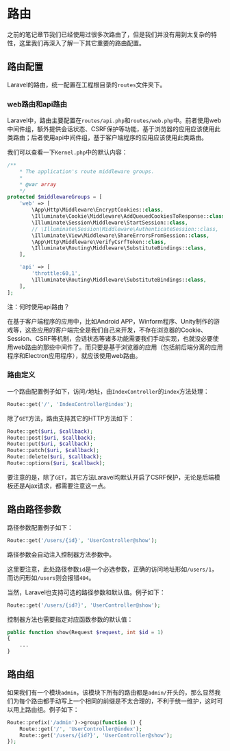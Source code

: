 # 路由

之前的笔记章节我们已经使用过很多次路由了，但是我们并没有用到太复杂的特性，这里我们再深入了解一下其它重要的路由配置。

## 路由配置

Laravel的路由，统一配置在工程根目录的`routes`文件夹下。

### web路由和api路由

Laravel中，路由主要配置在`routes/api.php`和`routes/web.php`中。前者使用web中间件组，额外提供会话状态、CSRF保护等功能，基于浏览器的应用应该使用此类路由；后者使用api中间件组，基于客户端程序的应用应该使用此类路由。

我们可以查看一下`Kernel.php`中的默认内容：

```php
/**
    * The application's route middleware groups.
    *
    * @var array
    */
protected $middlewareGroups = [
    'web' => [
        \App\Http\Middleware\EncryptCookies::class,
        \Illuminate\Cookie\Middleware\AddQueuedCookiesToResponse::class,
        \Illuminate\Session\Middleware\StartSession::class,
        // \Illuminate\Session\Middleware\AuthenticateSession::class,
        \Illuminate\View\Middleware\ShareErrorsFromSession::class,
        \App\Http\Middleware\VerifyCsrfToken::class,
        \Illuminate\Routing\Middleware\SubstituteBindings::class,
    ],

    'api' => [
        'throttle:60,1',
        \Illuminate\Routing\Middleware\SubstituteBindings::class,
    ],
];
```

注：何时使用api路由？

在基于客户端程序的应用中，比如Android APP，Winform程序、Unity制作的游戏等，这些应用的客户端完全是我们自己来开发，不存在浏览器的Cookie、Session、CSRF等机制，会话状态等诸多功能需要我们手动实现，也就没必要使用web路由的那些中间件了。而只要是基于浏览器的应用（包括前后端分离的应用程序和Electron应用程序），就应该使用web路由。

### 路由定义

一个路由配置例子如下，访问`/`地址，由`IndexController`的`index`方法处理：

```php
Route::get('/', 'IndexController@index');
```

除了`GET`方法，路由支持其它的HTTP方法如下：

```php
Route::get($uri, $callback);
Route::post($uri, $callback);
Route::put($uri, $callback);
Route::patch($uri, $callback);
Route::delete($uri, $callback);
Route::options($uri, $callback);
```

要注意的是，除了`GET`，其它方法Laravel均默认开启了CSRF保护，无论是后端模板还是Ajax请求，都需要注意这一点。

## 路由路径参数

路径参数配置例子如下：

```php
Route::get('/users/{id}', 'UserController@show');
```

路径参数会自动注入控制器方法参数中。

这里要注意，此处路径参数`id`是一个必选参数，正确的访问地址形如`/users/1`，而访问形如`/users`则会报错`404`。

当然，Laravel也支持可选的路径参数和默认值。例子如下：

```php
Route::get('/users/{id?}', 'UserController@show');
```

控制器方法也需要指定对应函数参数的默认值：

```php
public function show(Request $request, int $id = 1)
{
    ...
}
```

## 路由组

如果我们有一个模块`admin`，该模块下所有的路由都是`admin/`开头的，那么显然我们为每个路由都手动写上一个相同的前缀是不太合理的，不利于统一维护，这时可以用上路由组。例子如下：

```php
Route::prefix('/admin')->group(function () {
    Route::get('/', 'UserController@index');
    Route::get('/users/{id?}', 'UserController@show');
});
```
